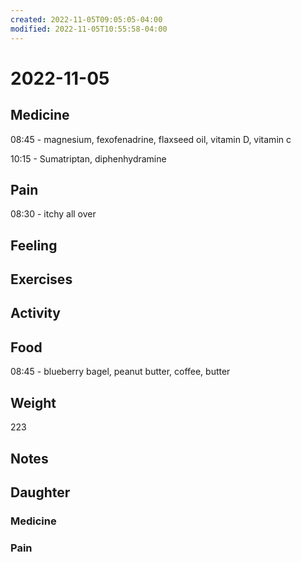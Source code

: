 ```yaml
---
created: 2022-11-05T09:05:05-04:00
modified: 2022-11-05T10:55:58-04:00
---
```


# 2022-11-05

## Medicine

08:45 - magnesium, fexofenadrine, flaxseed oil, vitamin D, vitamin c 

10:15 - Sumatriptan, diphenhydramine 

## Pain

08:30 - itchy all over

## Feeling


## Exercises


## Activity


## Food

08:45 - blueberry bagel, peanut butter, coffee, butter 

## Weight

223

## Notes

## Daughter


### Medicine


### Pain
